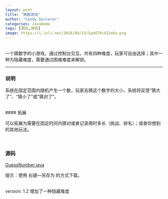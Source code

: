 ```yaml
---
layout: post
title: "猜数游戏"
author: "Candy Sorcerer"
categories: JavaDemo
tags: [源码,游戏]
image: https://i.loli.net/2018/04/23/5add78c415e6a.png
---
```


<br>
一个猜数字的小游戏，通过控制台交互。共有四种难度，玩家可自由选择；其中一种为隐藏难度，需要通过困难难度来解锁。
<br>

***
  
### 说明
  
系统在固定范围内随机产生一个数，玩家去猜这个数字的大小，系统将反馈“猜大了”、“猜小了”或“猜对了”。
  
<br>
#### 拓展
  
可以拓展为需要在固定时间内猜对或者记录用时多长（挑战、排名）；或者你想到的其他玩法。
  
<br>
  
### 源码
  
<line>
<a href="{{ site.github.url }}/assets/code-java/GuessNumber.java">GuessNumber.java</a>
</line>

提示：使用 右键—另存为 的方式下载。
  
<br>
version: 1.2 增加了一种隐藏难度

<br><br><br>

